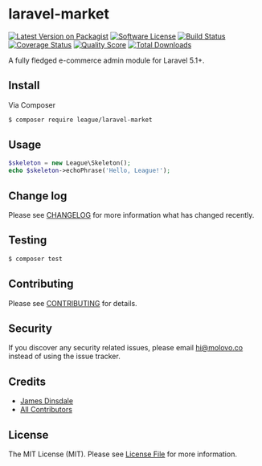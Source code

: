 # laravel-market

[![Latest Version on Packagist][ico-version]][link-packagist]
[![Software License][ico-license]](LICENSE.md)
[![Build Status][ico-travis]][link-travis]
[![Coverage Status][ico-scrutinizer]][link-scrutinizer]
[![Quality Score][ico-code-quality]][link-code-quality]
[![Total Downloads][ico-downloads]][link-downloads]

A fully fledged e-commerce admin module for Laravel 5.1+.

## Install

Via Composer

``` bash
$ composer require league/laravel-market
```

## Usage

``` php
$skeleton = new League\Skeleton();
echo $skeleton->echoPhrase('Hello, League!');
```

## Change log

Please see [CHANGELOG](CHANGELOG.md) for more information what has changed recently.

## Testing

``` bash
$ composer test
```

## Contributing

Please see [CONTRIBUTING](CONTRIBUTING.md) for details.

## Security

If you discover any security related issues, please email hi@molovo.co instead of using the issue tracker.

## Credits

- [James Dinsdale][link-author]
- [All Contributors][link-contributors]

## License

The MIT License (MIT). Please see [License File](LICENSE.md) for more information.

[ico-version]: https://img.shields.io/packagist/v/league/laravel-market.svg?style=flat-square
[ico-license]: https://img.shields.io/badge/license-MIT-brightgreen.svg?style=flat-square
[ico-travis]: https://img.shields.io/travis/thephpleague/laravel-market/master.svg?style=flat-square
[ico-scrutinizer]: https://img.shields.io/scrutinizer/coverage/g/thephpleague/laravel-market.svg?style=flat-square
[ico-code-quality]: https://img.shields.io/scrutinizer/g/thephpleague/laravel-market.svg?style=flat-square
[ico-downloads]: https://img.shields.io/packagist/dt/league/laravel-market.svg?style=flat-square

[link-packagist]: https://packagist.org/packages/league/laravel-market
[link-travis]: https://travis-ci.org/thephpleague/laravel-market
[link-scrutinizer]: https://scrutinizer-ci.com/g/thephpleague/laravel-market/code-structure
[link-code-quality]: https://scrutinizer-ci.com/g/thephpleague/laravel-market
[link-downloads]: https://packagist.org/packages/league/laravel-market
[link-author]: https://github.com/molovo
[link-contributors]: ../../contributors
